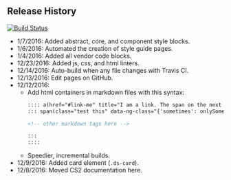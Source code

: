 ## Release History

[![Build Status](https://travis-ci.org/thezimmee/cs2-ui-library.svg?branch=master)](https://travis-ci.org/thezimmee/cs2-ui-library)

- 1/7/2016: Added abstract, core, and component style blocks.
- 1/6/2016: Automated the creation of style guide pages.
- 1/4/2016: Added all vendor code blocks.
- 12/23/2016: Added js, css, and html linters.
- 12/14/2016: Auto-build when any file changes with Travis CI.
- 12/13/2016: Edit pages on GitHub.
- 12/12/2016:
    - Add html containers in markdown files with this syntax:
        ```md
        :::: a(href="#link-me" title="I am a link. The span on the next line gets nested.")
        ::: span(class="test this" data-ng-class="{'sometimes': onlySometimes()}")

        <!-- other markdown tags here -->

        :::
        ::::
        ```
    - Speedier, incremental builds.
- 12/9/2016: Added card element (`.ds-card`).
- 12/8/2016: Moved CS2 documentation here.
